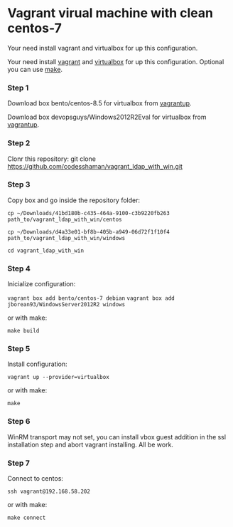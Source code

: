 # Vagrant virual machine with clean centos-7

Your need install vagrant and virtualbox for up this configuration.

Your need install [vagrant](https://github.com/hashicorp/vagrant-installers/releases/tag/v2.3.4.dev%2Bmain "vagrant") and  [virtualbox](https://www.virtualbox.org/ "virtualbox") for up this configuration. Optional you can use [make](https://www.gnu.org/software/make/ "make").

### Step 1

Download box bento/centos-8.5 for virtualbox from [vagrantup](https://app.vagrantup.com/bento/boxes/centos-8.5 "vagrantup").

Download box devopsguys/Windows2012R2Eval for virtualbox from [vagrantup](https://app.vagrantup.com/devopsguys/boxes/Windows2012R2Eval "vagrantup").

### Step 2

Clonr this repository: git clone https://github.com/codesshaman/vagrant_ldap_with_win.git

### Step 3

Copy box and go inside the repository folder:

``cp ~/Downloads/41bd180b-c435-464a-9100-c3b9220fb263 path_to/vagrant_ldap_with_win/centos``

``cp ~/Downloads/d4a33e01-bf8b-405b-a949-06d72f1f10f4 path_to/vagrant_ldap_with_win/windows``

``cd vagrant_ldap_with_win``

### Step 4

Inicialize configuration:

``vagrant box add bento/centos-7 debian``
``vagrant box add jborean93/WindowsServer2012R2 windows``

or with make:

``make build``

### Step 5

Install configuration:

``vagrant up --provider=virtualbox``

or with make:

``make``

### Step 6

WinRM transport may not set, you can install vbox guest addition in the ssl installation step and abort vagrant installing. All be work.

### Step 7

Connect to centos:

``ssh vagrant@192.168.58.202``

or with make:

``make connect``

